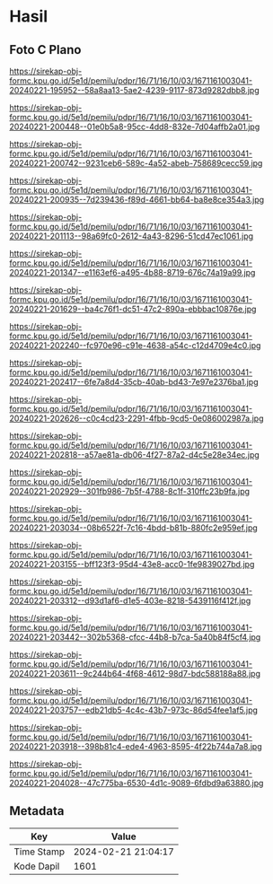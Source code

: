 # Hasil

## Foto C Plano

https://sirekap-obj-formc.kpu.go.id/5e1d/pemilu/pdpr/16/71/16/10/03/1671161003041-20240221-195952--58a8aa13-5ae2-4239-9117-873d9282dbb8.jpg

https://sirekap-obj-formc.kpu.go.id/5e1d/pemilu/pdpr/16/71/16/10/03/1671161003041-20240221-200448--01e0b5a8-95cc-4dd8-832e-7d04affb2a01.jpg

https://sirekap-obj-formc.kpu.go.id/5e1d/pemilu/pdpr/16/71/16/10/03/1671161003041-20240221-200742--9231ceb6-589c-4a52-abeb-758689cecc59.jpg

https://sirekap-obj-formc.kpu.go.id/5e1d/pemilu/pdpr/16/71/16/10/03/1671161003041-20240221-200935--7d239436-f89d-4661-bb64-ba8e8ce354a3.jpg

https://sirekap-obj-formc.kpu.go.id/5e1d/pemilu/pdpr/16/71/16/10/03/1671161003041-20240221-201113--98a69fc0-2612-4a43-8296-51cd47ec1061.jpg

https://sirekap-obj-formc.kpu.go.id/5e1d/pemilu/pdpr/16/71/16/10/03/1671161003041-20240221-201347--e1163ef6-a495-4b88-8719-676c74a19a99.jpg

https://sirekap-obj-formc.kpu.go.id/5e1d/pemilu/pdpr/16/71/16/10/03/1671161003041-20240221-201629--ba4c76f1-dc51-47c2-890a-ebbbac10876e.jpg

https://sirekap-obj-formc.kpu.go.id/5e1d/pemilu/pdpr/16/71/16/10/03/1671161003041-20240221-202240--fc970e96-c91e-4638-a54c-c12d4709e4c0.jpg

https://sirekap-obj-formc.kpu.go.id/5e1d/pemilu/pdpr/16/71/16/10/03/1671161003041-20240221-202417--6fe7a8d4-35cb-40ab-bd43-7e97e2376ba1.jpg

https://sirekap-obj-formc.kpu.go.id/5e1d/pemilu/pdpr/16/71/16/10/03/1671161003041-20240221-202626--c0c4cd23-2291-4fbb-9cd5-0e086002987a.jpg

https://sirekap-obj-formc.kpu.go.id/5e1d/pemilu/pdpr/16/71/16/10/03/1671161003041-20240221-202818--a57ae81a-db06-4f27-87a2-d4c5e28e34ec.jpg

https://sirekap-obj-formc.kpu.go.id/5e1d/pemilu/pdpr/16/71/16/10/03/1671161003041-20240221-202929--301fb986-7b5f-4788-8c1f-310ffc23b9fa.jpg

https://sirekap-obj-formc.kpu.go.id/5e1d/pemilu/pdpr/16/71/16/10/03/1671161003041-20240221-203034--08b6522f-7c16-4bdd-b81b-880fc2e959ef.jpg

https://sirekap-obj-formc.kpu.go.id/5e1d/pemilu/pdpr/16/71/16/10/03/1671161003041-20240221-203155--bff123f3-95d4-43e8-acc0-1fe9839027bd.jpg

https://sirekap-obj-formc.kpu.go.id/5e1d/pemilu/pdpr/16/71/16/10/03/1671161003041-20240221-203312--d93d1af6-d1e5-403e-8218-5439116f412f.jpg

https://sirekap-obj-formc.kpu.go.id/5e1d/pemilu/pdpr/16/71/16/10/03/1671161003041-20240221-203442--302b5368-cfcc-44b8-b7ca-5a40b84f5cf4.jpg

https://sirekap-obj-formc.kpu.go.id/5e1d/pemilu/pdpr/16/71/16/10/03/1671161003041-20240221-203611--9c244b64-4f68-4612-98d7-bdc588188a88.jpg

https://sirekap-obj-formc.kpu.go.id/5e1d/pemilu/pdpr/16/71/16/10/03/1671161003041-20240221-203757--edb21db5-4c4c-43b7-973c-86d54fee1af5.jpg

https://sirekap-obj-formc.kpu.go.id/5e1d/pemilu/pdpr/16/71/16/10/03/1671161003041-20240221-203918--398b81c4-ede4-4963-8595-4f22b744a7a8.jpg

https://sirekap-obj-formc.kpu.go.id/5e1d/pemilu/pdpr/16/71/16/10/03/1671161003041-20240221-204028--47c775ba-6530-4d1c-9089-6fdbd9a63880.jpg


## Metadata

| Key        | Value               |
| ---------- | ------------------- |
| Time Stamp | 2024-02-21 21:04:17 |
| Kode Dapil | 1601                |



